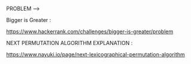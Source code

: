 PROBLEM --> 


Bigger is Greater :

https://www.hackerrank.com/challenges/bigger-is-greater/problem

NEXT PERMUTATION ALGORITHM EXPLANATION : 

https://www.nayuki.io/page/next-lexicographical-permutation-algorithm
